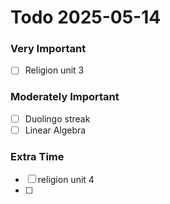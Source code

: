 # Todo 2025-05-14
### Very Important
- [ ] Religion unit 3
### Moderately Important
- [ ] Duolingo streak 
- [ ] Linear Algebra 
### Extra Time
- [ ] religion unit 4
- [ ] 